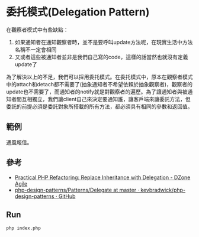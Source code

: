 # 委托模式(Delegation Pattern)
在觀察者模式中有些缺點：
1. 如果通知者在通知觀察者時，並不是要呼叫update方法呢，在現實生活中方法名稱不一定會相同
2. 又或者這些被通知者並非是我們自己寫的code，這樣的話當然也就沒有定義update了

為了解決以上的不足，我們可以採用委托模式。在委托模式中，原本在觀察者模式中的attach和detach都不需要了(抽象通知者不希望依賴於抽象觀察者)，觀察者的update也不需要了，而通知者的notify就是對觀察者的遍歷。為了讓通知者與被通知者間互相獨立，我們讓client自己來決定要通知誰，讓客戶端來讓委託方法，但委託的前提必須是委託對象所搭載的所有方法，都必須具有相同的參數和返回值。

## 範例
通風報信。

## 參考
- [Practical PHP Refactoring: Replace Inheritance with Delegation - DZone Agile](https://dzone.com/articles/replace-inheritance-delegation)
- [php-design-patterns/Patterns/Delegate at master · kevbradwick/php-design-patterns · GitHub](https://github.com/kevbradwick/php-design-patterns/tree/master/Patterns/Delegate)

## Run
```
php index.php
```

